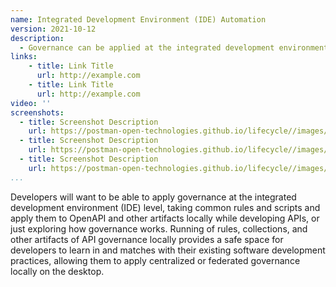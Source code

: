 ```yaml
---
name: Integrated Development Environment (IDE) Automation
version: 2021-10-12
description: 
  - Governance can be applied at the integrated development environment (IDE) level, enforcing API governance locally during development, ensuring that APIs are 100% compliant with rules, contract, and script-based API governance established centrally as part of broader governance efforts.
links:
    - title: Link Title
      url: http://example.com      
    - title: Link Title
      url: http://example.com                   
video: ''
screenshots:
  - title: Screenshot Description
    url: https://postman-open-technologies.github.io/lifecycle//images/postman-screenshot.png          
  - title: Screenshot Description
    url: https://postman-open-technologies.github.io/lifecycle//images/postman-screenshot.png  
  - title: Screenshot Description
    url: https://postman-open-technologies.github.io/lifecycle//images/postman-screenshot.png    
...
```

Developers will want to be able to apply governance at the integrated development environment (IDE) level, taking common rules and scripts and apply them to OpenAPI and other artifacts locally while developing APIs, or just exploring how governance works. Running of rules, collections, and other artifacts of API governance locally provides a safe space for developers to learn in and matches with their existing software development practices, allowing them to apply centralized or federated governance locally on the desktop.